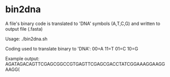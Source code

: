 # bin2dna
 A file's binary code is translated to 'DNA' symbols (A,T,C,G) and written to output file (.fasta)

Usage:
./bin2dna.sh <filename>

Coding used to translate binary to 'DNA':
        00=A
            11=T
                01=C
                    10=G

Example output:
AGATAGACAGTTCGAGCGGCCGTGAGTTCGAGCGACCTATCGGAAAGGAAGGAAGG(
